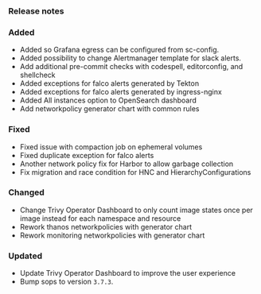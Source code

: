 ### Release notes

### Added

- Added so Grafana egress can be configured from sc-config.
- Added possibility to change Alertmanager template for slack alerts.
- Add additional pre-commit checks with codespell, editorconfig, and shellcheck
- Added exceptions for falco alerts generated by Tekton
- Added exceptions for falco alerts generated by ingress-nginx
- Added All instances option to OpenSearch dashboard
- Add networkpolicy generator chart with common rules

### Fixed

- Fixed issue with compaction job on ephemeral volumes
- Fixed duplicate exception for falco alerts
- Another network policy fix for Harbor to allow garbage collection
- Fix migration and race condition for HNC and HierarchyConfigurations

### Changed

- Change Trivy Operator Dashboard to only count image states once per image instead for each namespace and resource
- Rework thanos networkpolicies with generator chart
- Rework monitoring networkpolicies with generator chart

### Updated

- Update Trivy Operator Dashboard to improve the user experience
- Bump sops to version `3.7.3`.
